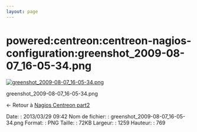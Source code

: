 ```yaml
---
layout: page
---
```


powered:centreon:centreon-nagios-configuration:greenshot\_2009-08-07\_16-05-34.png
==================================================================================

[![greenshot\_2009-08-07\_16-05-34.png](../../..//assets/media/powered/centreon/centreon-nagios-configuration/greenshot_2009-08-07_16-05-34.png@cache=&w=900&h=549 "greenshot_2009-08-07_16-05-34.png")](../../..//assets/media/powered/centreon/centreon-nagios-configuration/greenshot_2009-08-07_16-05-34.png@cache= "Afficher le fichier original")

greenshot\_2009-08-07\_16-05-34.png

← Retour à [Nagios Centreon
part2](../../../../centreon/nagios-centreon-part2.html "centreon:nagios-centreon-part2")

Date:
:   2013/03/29 09:42
Nom de fichier:
:   greenshot\_2009-08-07\_16-05-34.png
Format:
:   PNG
Taille:
:   72KB
Largeur:
:   1259
Hauteur:
:   769

